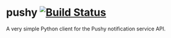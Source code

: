# pushy [![Build Status](https://travis-ci.org/jazzycamel/pushy.svg?branch=master)](https://travis-ci.org/jazzycamel/pushy)
A very simple Python client for the Pushy notification service API.
